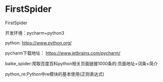 # FirstSpider
FirstSpider

开发环境：pycharm+python3

python:
https://www.python.org/

pycharm下载地址：
https://www.jetbrains.com/pycharm/

baike_spider:爬取百度百科python相关页面链接1000条的:页面地址+词条+简介

python_re:Python中re模块的基本使用(正则表达式)




